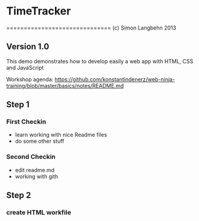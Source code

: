 # TimeTracker
==============================
(c) Simon Langbehn 2013


## Version 1.0

This demo demonstrates how to develop easily a web app with HTML, CSS and JavaScript

Workshop agenda: 
https://github.com/konstantindenerz/web-ninja-training/blob/master/basics/notes/README.md 


## Step 1

### First Checkin

* learn working with nice Readme files
* do some other stuff

### Second Checkin

* edit readme.md
* working with gith

## Step 2

### create HTML workfile